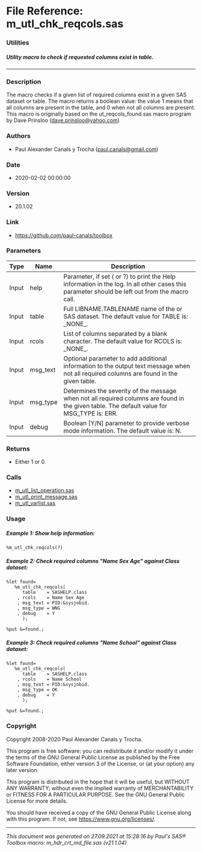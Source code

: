 # File Reference: m_utl_chk_reqcols.sas

### Utilities

##### Utility macro to check if requested columns exist in table.

***

### Description
The macro checks if a given list of required columns exist in a given SAS dataset or table. The macro returns a boolean value: the value 1 means that all columns are present in the
 table, and 0 when not all columns are present. This macro is originally based on the ut_reqcols_found.sas macro program by Dave Prinsloo (dave.prinsloo@yahoo.com)

### Authors
* Paul Alexander Canals y Trocha (paul.canals@gmail.com)

### Date
* 2020-02-02 00:00:00

### Version
* 20.1.02

### Link
* https://github.com/paul-canals/toolbox

### Parameters
| Type | Name | Description |
| ---- | ---- | ----------- |
| Input | help | Parameter, if set ( or ?) to print the Help information in the log. In all other cases this parameter should be left out from the macro call. |
| Input | table | Full LIBNAME.TABLENAME name of the or SAS dataset. The default value for TABLE is: \_NONE\_. |
| Input | rcols | List of columns separated by a blank character. The default value for RCOLS is: \_NONE\_. |
| Input | msg_text | Optional parameter to add additional information to the output text message when not all required columns are found in the given table. |
| Input | msg_type | Determines the severity of the message when not all required columns are found in the given table. The default value for MSG_TYPE is: ERR. |
| Input | debug | Boolean [Y/N] parameter to provide verbose mode information. The default value is: N. |

### Returns
* Either 1 or 0.

### Calls
* [m_utl_list_operation.sas](m_utl_list_operation.md)
* [m_utl_print_message.sas](m_utl_print_message.md)
* [m_utl_varlist.sas](m_utl_varlist.md)

### Usage

##### Example 1: Show help information:
```sas
%m_utl_chk_reqcols(?)
```

##### Example 2: Check required columns "Name Sex Age" against Class dataset:
```sas
%let found=
   %m_utl_chk_reqcols(
      table    = SASHELP.class
    , rcols    = Name Sex Age
    , msg_text = PID:&sysjobid.
    , msg_type = WNG
    , debug    = Y
      );

%put &=found.;

```

##### Example 3: Check required columns "Name School" against Class dataset:
```sas
%let found=
   %m_utl_chk_reqcols(
      table    = SASHELP.class
    , rcols    = Name School
    , msg_text = PID:&sysjobid.
    , msg_type = OK
    , debug    = Y
      );

%put &=found.;

```

### Copyright
Copyright 2008-2020 Paul Alexander Canals y Trocha. 
 
This program is free software: you can redistribute it and/or modify 
it under the terms of the GNU General Public License as published by 
the Free Software Foundation, either version 3 of the License, or 
(at your option) any later version. 
 
This program is distributed in the hope that it will be useful, 
but WITHOUT ANY WARRANTY; without even the implied warranty of 
MERCHANTABILITY or FITNESS FOR A PARTICULAR PURPOSE. See the 
GNU General Public License for more details. 
 
You should have received a copy of the GNU General Public License 
along with this program. If not, see <https://www.gnu.org/licenses/>. 


***
*This document was generated on 27.09.2021 at 15:28:16  by Paul's SAS&reg; Toolbox macro: m_hdr_crt_md_file.sas (v21.1.04)*
